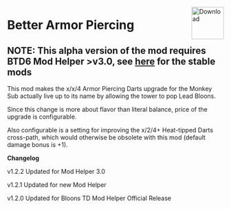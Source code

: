 <a href="https://github.com/doombubbles/better-armor-piercing/releases/latest/download/BetterArmorPiercing.dll"><img align="right" alt="Download" height="75" src="https://github.com/doombubbles/BTD6-Mods/blob/main/download.png?raw=true"></a>

# Better Armor Piercing

## NOTE: This alpha version of the mod requires BTD6 Mod Helper >v3.0, see [here](https://github.com/doombubbles/BTD6-Mods#readme) for the stable mods

This mod makes the x/x/4 Armor Piercing Darts upgrade for the Monkey Sub actually live up to its name by allowing the tower to pop Lead Bloons.

Since this change is more about flavor than literal balance, price of the upgrade is configurable.

Also configurable is a setting for improving the x/2/4+ Heat-tipped Darts cross-path, which would otherwise be obsolete with this mod (default damage bonus is +1).

**Changelog**

v1.2.2 Updated for Mod Helper 3.0

v1.2.1 Updated for new Mod Helper

v1.2.0 Updated for Bloons TD Mod Helper Official Release
